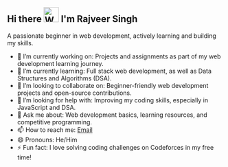 
## Hi there <img src="https://raw.githubusercontent.com/Tarikul-Islam-Anik/Animated-Fluent-Emojis/master/Emojis/Hand%20gestures/Waving%20Hand%20Medium-Light%20Skin%20Tone.png" alt="Waving Hand Medium-Light Skin Tone" width="35" height="35" /> I'm Rajveer Singh

<!-- <div align="center">
  
  [![Typing SVG](https://readme-typing-svg.demolab.com?font=Poppins&weight=600&pause=1000&color=217BF7&width=435&lines=Learning+FullStack+Web+Development;Learning+DSA+using+CPP)](https://git.io/typing-svg) -->

  
  
  A passionate beginner in web development, actively learning and building my skills.
<!--   
  <br><br>
  
</div> -->

- 🔭 I’m currently working on: Projects and assignments as part of my web development learning journey.
- 🌱 I’m currently learning: Full stack web development, as well as Data Structures and Algorithms (DSA).
- 👯 I’m looking to collaborate on: Beginner-friendly web development projects and open-source contributions.
- 🤔 I’m looking for help with: Improving my coding skills, especially in JavaScript and DSA.
- 💬 Ask me about: Web development basics, learning resources, and competitive programming.
- 📫 How to reach me: [Email](mailto:rajveergreets@gmail.com)
- 😄 Pronouns: He/Him
- ⚡ Fun fact: I love solving coding challenges on Codeforces in my free time!

<!---

Feel free to customize this further to better reflect your personal style and current activities!
-->
